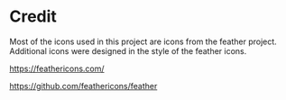 # Credit
Most of the icons used in this project are icons from the feather project. Additional icons were designed in the style of the feather icons.

https://feathericons.com/

https://github.com/feathericons/feather